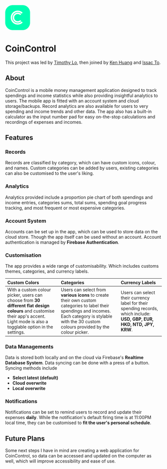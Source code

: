 <img src="./img/icons/rounded.png" width="80">

# CoinControl

This project was led by [Timothy Lo](www.lotimothy.com), then joined by [Ken Huang](https://kenchihuang.co.uk/) and [Issac To](https://issacto.com/).

## About

CoinControl is a mobile money management application designed to track spendings and income statistics while also providing insightful analytics to users. The mobile app is fitted with an account system and cloud storage/backups. Record analytics are also available for users to very spending and income trends and other data. The app also has a built-in calculator as the input number pad for easy on-the-stop calculations and recordings of expenses and incomes.

## Features

### Records

Records are classified by category, which can have custom icons, colour, and names. Custom categories can be added by users, existing categories can also be customised to the user's liking.

### Analytics

Analytics provided include a proportion pie chart of both spendings and income entries, categories sums, total sums, spending goal progress tracking, and most frequent or most expensive categories.

### Account System

Accounts can be set up in the app, which can be used to store data on the cloud store. Though the app itself can be used without an account. Account authentication is managed by **Firebase Authentication**.

### Customisation

The app provides a wide range of customisability. Which includes customs themes, categories, and currency labels.

| Custom Colors                                                                                                                                                                    | Categories                                                                                                                                                                                              | Currency Labels                                                                                                         |
| :------------------------------------------------------------------------------------------------------------------------------------------------------------------------------- | :------------------------------------------------------------------------------------------------------------------------------------------------------------------------------------------------------ | :---------------------------------------------------------------------------------------------------------------------- |
| With a custom colour picker, users can choose from **30 different flat design colours** and customise their app's accent. Light mode is also a togglable option in the settings. | Users can select from **various icons** to create their own custom categories to label their spendings and incomes. Each category is stylable with the 30 custom colours provided by the colour picker. | Users can select their currency label for their spending records, which include: **USD, GBP, EUR, HKD, NTD, JPY, KRW**. |

### Data Managements

Data is stored both locally and on the cloud via Firebase's **Realtime Database System**. Data syncing can be done with a press of a button. Syncing methods include

-   **Select latest (default)**
-   **Cloud overwrite**
-   **Local overwrite**

### Notifications

Notifications can be set to remind users to record and update their expenses **daily**. While the notification's default firing time is at 11:00PM local time, they can be customised to **fit the user's personal schedule**.

## Future Plans

Some next steps I have in mind are creating a web application for CoinControl, so data can be accessed and updated on the computer as well, which will improve accessibility and ease of use.
